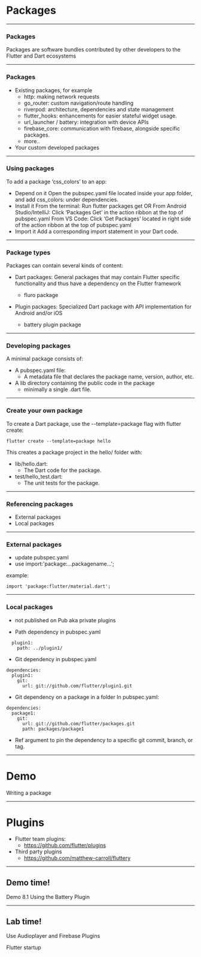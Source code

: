 # Packages

---
### Packages
Packages are software bundles contributed by other developers 
to the Flutter and Dart ecosystems

---
### Packages
- Existing packages, for example
    - http: making network requests 
    - go_router: custom navigation/route handling
    - riverpod: architecture, dependencies and state management
    - flutter_hooks: enhancements for easier stateful widget usage.
    - url_launcher / battery: integration with device APIs 
    - firebase_core: communication with firebase, alongside specific packages.
    - more..
- Your custom developed packages


---
### Using packages
To add a package ‘css_colors’ to an app:

- Depend on it
Open the pubspec.yaml file located inside your app folder, and add css_colors: under dependencies.
- Install it
From the terminal: Run flutter packages get
OR
From Android Studio/IntelliJ: Click ‘Packages Get’ in the action ribbon at the top of pubspec.yaml
From VS Code: Click ‘Get Packages’ located in right side of the action ribbon at the top of pubspec.yaml
- Import it
Add a corresponding import statement in your Dart code.


---
### Package types
Packages can contain several kinds of content:

- Dart packages: General packages that may contain Flutter specific functionality and thus have a dependency on the Flutter framework
    - fluro package

- Plugin packages: Specialized Dart package with API implementation for Android and/or iOS 
    - battery plugin package

---
### Developing packages
A minimal package consists of:
-  A pubspec.yaml file: 
    - A metadata file that declares the package name, version, author, etc.
- A lib directory containing the public code in the package
    - minimally a single <package-name>.dart file.

---
### Create your own package
To create a Dart package, use the --template=package flag with flutter create:
```
flutter create --template=package hello
```

This creates a package project in the hello/ folder with:

- lib/hello.dart:
    - The Dart code for the package.
- test/hello_test.dart:
    - The unit tests for the package.

---
### Referencing packages
- External packages
- Local packages

---
### External packages
- update pubspec.yaml
- use import:'package:...packagename...';

example:
```
import 'package:flutter/material.dart';
```

---
### Local packages
- not published on Pub aka private plugins

- Path dependency in pubspec.yaml
```dependencies:
  plugin1:
    path: ../plugin1/
```
- Git dependency in pubspec.yaml
```
dependencies:
  plugin1:
    git:
      url: git://github.com/flutter/plugin1.git
```
- Git dependency on a package in a folder
In pubspec.yaml:
```
dependencies:
  package1:
    git:
      url: git://github.com/flutter/packages.git
      path: packages/package1  
```      
* Ref argument to pin the dependency to a specific git commit, branch, or tag. 

---
# Demo 

Writing a package

---
# Plugins

- Flutter team plugins:
    - https://github.com/flutter/plugins
- Third party plugins
   - https://github.com/matthew-carroll/fluttery



---
<!-- .slide: data-background="url('images/demo.jpg')" --> 
<!-- .slide: class="lab" -->
## Demo time!
Demo 8.1 Using the Battery Plugin


---
<!-- .slide: data-background="url('images/lab2.jpg')" --> 
<!-- .slide: class="lab" -->
## Lab time!
Use Audioplayer and Firebase Plugins

Flutter startup 